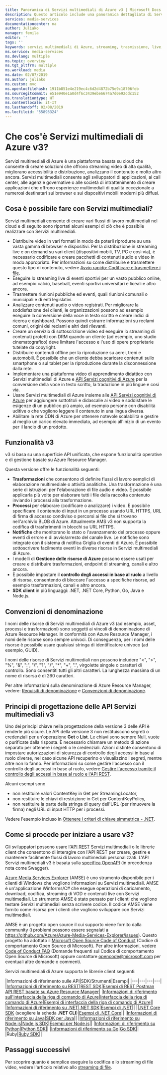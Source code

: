 ```yaml
---
title: Panoramica di Servizi multimediali di Azure v3 | Microsoft Docs
description: Questo articolo include una panoramica dettagliata di Servizi multimediali e include collegamenti ad articoli che contengono informazioni più dettagliate.
services: media-services
documentationcenter: na
author: Juliako
manager: femila
editor: ''
tags: ''
keywords: servizi multimediali di Azure, streaming, trasmissione, live, offline
ms.service: media-services
ms.devlang: multiple
ms.topic: overview
ms.tgt_pltfrm: multiple
ms.workload: media
ms.date: 02/07/2019
ms.author: juliako
ms.custom: mvc
ms.openlocfilehash: 1911b851e4e219ec4c6d2d4872b75e9c18706feb
ms.sourcegitcommit: e51e940e1a0d4f6c3439ebe6674a7d0e92cdc152
ms.translationtype: HT
ms.contentlocale: it-IT
ms.lasthandoff: 02/08/2019
ms.locfileid: "55893324"
---
```

# <a name="what-is-azure-media-services-v3"></a>Che cos'è Servizi multimediali di Azure v3?

Servizi multimediali di Azure è una piattaforma basata su cloud che consente di creare soluzioni che offrono streaming video di alta qualità, migliorano accessibilità e distribuzione, analizzano il contenuto e molto altro ancora. Servizi multimediali consente agli sviluppatori di applicazioni, ai call center, alle agenzie governative o alle società di intrattenimento di creare applicazioni che offrono esperienze multimediali di qualità eccezionale a numerosi destinatari sui browser e sui dispositivi mobili moderni più diffusi. 

## <a name="what-can-i-do-with-media-services"></a>Cosa è possibile fare con Servizi multimediali?

Servizi multimediali consente di creare vari flussi di lavoro multimediali nel cloud e di seguito sono riportati alcuni esempi di ciò che è possibile realizzare con Servizi multimediali.  

* Distribuire video in vari formati in modo da poterli riprodurre su una vasta gamma di browser e dispositivi. Per la distribuzione in streaming live e on demand su vari client (dispositivi mobili, TV, PC e così via), è necessario codificare e creare pacchetti di contenuti audio e video in modo appropriato. Per informazioni su come distribuire e trasmettere questo tipo di contenuto, vedere [Avvio rapido: Codificare e trasmettere i file](stream-files-dotnet-quickstart.md).
* Eseguire lo streaming live di eventi sportivi per un vasto pubblico online, ad esempio calcio, baseball, eventi sportivi universitari e liceali e altro ancora. 
* Trasmettere riunioni pubbliche ed eventi, quali riunioni comunali o municipali e di enti legislativi.
* Analizzare contenuti audio o video registrati. Per migliorare la soddisfazione dei clienti, le organizzazioni possono ad esempio eseguire la conversione della voce in testo scritto e creare indici di ricerca e dashboard. Possono quindi estrarre informazioni su reclami comuni, origini dei reclami e altri dati rilevanti.
* Creare un servizio di sottoscrizione video ed eseguire lo streaming di contenuti protetti con DRM quando un cliente (ad esempio, uno studio cinematografico) deve limitare l'accesso e l'uso di opere proprietarie tutelate da copyright.
* Distribuire contenuti offline per la riproduzione su aerei, treni e automobili. È possibile che un cliente debba scaricare contenuti sullo smartphone o sul tablet per la riproduzione durante la disconnessione dalla rete.
* Implementare una piattaforma video di apprendimento didattico con Servizi multimediali di Azure e [API Servizi cognitivi di Azure](https://docs.microsoft.com/azure/#pivot=products&panel=ai) per la conversione della voce in testo scritto, la traduzione in più lingue e così via. 
* Usare Servizi multimediali di Azure insieme alle [API Servizi cognitivi di Azure](https://docs.microsoft.com/azure/#pivot=products&panel=ai) per aggiungere sottotitoli e didascalie ai video e soddisfare le esigenze di un pubblico più ampio, ad esempio persone con disabilità uditive o che vogliono leggere il contenuto in una lingua diversa.
* Abilitare la rete CDN di Azure per ottenere notevole scalabilità e gestire al meglio un carico elevato immediato, ad esempio all'inizio di un evento per il lancio di un prodotto. 

## <a name="v3-capabilities"></a>Funzionalità v3

v3 si basa su una superficie API unificata, che espone funzionalità operative e di gestione basate su Azure Resource Manager. 

Questa versione offre le funzionalità seguenti:  

* **Trasformazioni** che consentono di definire flussi di lavoro semplici di elaborazione multimediale o attività analitiche. Una trasformazione è una serie di istruzioni per l'elaborazione di file audio e video. È possibile applicarla più volte per elaborare tutti i file della raccolta contenuto inviando i processi alla trasformazione.
* **Processi** per elaborare (codificare o analizzare) i video. È possibile specificare il contenuto di input in un processo usando URL HTTPS, URL di firma di accesso condiviso o percorsi ai file che si trovano nell'archivio BLOB di Azure. Attualmente AMS v3 non supporta la codifica di trasferimenti in blocchi su URL HTTPS.
* **Notifiche** che monitorano lo stato o l'avanzamento del processo oppure eventi di errore e di avvio/arresto del canale live. Le notifiche sono integrate con il sistema di notifica Griglia di eventi di Azure. È possibile sottoscrivere facilmente eventi in diverse risorse in Servizi multimediali di Azure. 
* I modelli di **Gestione delle risorse di Azure** possono essere usati per creare e distribuire trasformazioni, endpoint di streaming, canali e altro ancora.
* È possibile impostare il **controllo degli accessi in base al ruolo** a livello di risorsa, consentendo di bloccare l'accesso a specifiche risorse, ad esempio trasformazioni, canali e altro ancora.
* **SDK client** in più linguaggi: .NET, .NET Core, Python, Go, Java e Node.js.

## <a name="naming-conventions"></a>Convenzioni di denominazione

I nomi delle risorse di Servizi multimediali di Azure v3 (ad esempio, asset, processi e trasformazioni) sono soggetti ai vincoli di denominazione di Azure Resource Manager. In conformità con Azure Resource Manager, i nomi delle risorse sono sempre univoci. Di conseguenza, per i nomi delle risorse è possibile usare qualsiasi stringa di identificatore univoco (ad esempio, GUID). 

I nomi delle risorse di Servizi multimediali non possono includere "<", ">", "%", "&", ":", "&#92;", "?", "/", "*", "+", ".", virgolette singole o caratteri di controllo. Sono consentiti tutti gli altri caratteri. La lunghezza massima di un nome di risorsa è di 260 caratteri. 

Per altre informazioni sulla denominazione di Azure Resource Manager, vedere: [Requisiti di denominazione](https://github.com/Azure/azure-resource-manager-rpc/blob/master/v1.0/resource-api-reference.md#arguments-for-crud-on-resource) e [Convenzioni di denominazione](https://docs.microsoft.com/azure/architecture/best-practices/naming-conventions).

## <a name="media-services-v3-api-design-principles"></a>Principi di progettazione delle API Servizi multimediali v3

Uno dei principi chiave nella progettazione della versione 3 delle API è renderle più sicure. Le API della versione 3 non restituiscono segreti o credenziali per un'operazione **Get** o **List**. Le chiavi sono sempre Null, vuote o purificate dalla risposta. È necessario chiamare un metodo di azione separato per ottenere i segreti o le credenziali. Azioni distinte consentono di impostare autorizzazioni di sicurezza di controllo degli accessi in base al ruolo diverse, nel caso alcune API recuperino o visualizzino i segreti, mentre altre non lo fanno. Per informazioni su come gestire l'accesso con il controllo degli accessi in base al ruolo, vedere [Gestire l'accesso tramite il controllo degli accessi in base al ruolo e l'API REST](https://docs.microsoft.com/azure/role-based-access-control/role-assignments-rest).

Alcuni esempi sono 

* non restituire valori ContentKey in Get per StreamingLocator, 
* non restituire le chiavi di restrizione in Get per ContentKeyPolicy, 
* non restituire la parte della stringa di query dell'URL (per rimuovere la firma) negli URL di input HTTP per i processi.

Vedere l'esempio incluso in [Ottenere i criteri di chiave simmetrica - .NET](get-content-key-policy-dotnet-howto.md).

## <a name="how-can-i-get-started-with-v3"></a>Come si procede per iniziare a usare v3?

Gli sviluppatori possono usare l'[API REST](https://go.microsoft.com/fwlink/p/?linkid=873030) Servizi multimediali o le librerie client che consentono di interagire con l'API REST per creare, gestire e mantenere facilmente flussi di lavoro multimediali personalizzati. L'API Servizi multimediali v3 è basata sulla [specifica OpenAPI](https://github.com/Azure/azure-rest-api-specs/tree/master/specification/mediaservices/resource-manager/Microsoft.Media) (in precedenza nota come Swagger).

[Azure Media Services Explorer](https://github.com/Azure/Azure-Media-Services-Explorer) (AMSE) è uno strumento disponibile per i clienti di Windows che vogliono informazioni su Servizi multimediali. AMSE è un'applicazione Winforms/C# che esegue operazioni di caricamento, download, codifica, streaming di VOD e contenuti live con Servizi multimediali. Lo strumento AMSE è stato pensato per i clienti che vogliono testare Servizi multimediali senza scrivere codice. Il codice AMSE viene fornito come risorsa per i clienti che vogliono sviluppare con Servizi multimediali.

AMSE è un progetto open source il cui supporto viene fornito dalla community (i problemi possono essere segnalati a https://github.com/Azure/Azure-Media-Services-Explorer/issues). Questo progetto ha adottato il [Microsoft Open Source Code of Conduct](https://opensource.microsoft.com/codeofconduct/) (Codice di comportamento Open Source di Microsoft). Per altre informazioni, vedere [Code of Conduct FAQ](https://opensource.microsoft.com/codeofconduct/faq/) (Domande frequenti sul Codice di comportamento Open Source di Microsoft) oppure contattare opencode@microsoft.com per eventuali altre domande o commenti.
 
Servizi multimediali di Azure supporta le librerie client seguenti: 

|Informazioni di riferimento sulle API|SDK/Strumenti|Esempi|
|---|---|---|---|
|[Informazioni di riferimento su REST](https://aka.ms/ams-v3-rest-ref)|[REST SDK](https://aka.ms/ams-v3-rest-sdk)|[Esempi di REST Postman](https://github.com/Azure-Samples/media-services-v3-rest-postman)<br/>[API REST basate su Azure Resource Manager](https://github.com/Azure-Samples/media-services-v3-arm-templates)|
|[Informazioni di riferimento sull'interfaccia della riga di comando di Azure](https://aka.ms/ams-v3-cli-ref)|[Interfaccia della riga di comando di Azure](https://aka.ms/ams-v3-cli)|[Esempi di interfaccia della riga di comando di Azure](https://github.com/Azure/azure-docs-cli-python-samples/tree/master/media-services)||
|[Informazioni di riferimento su .NET](https://aka.ms/ams-v3-dotnet-ref)|[.NET SDK](https://aka.ms/ams-v3-dotnet-sdk)|[Esempi di .NET](https://github.com/Azure-Samples/media-services-v3-dotnet-tutorials)||
||[.NET Core SDK](https://aka.ms/ams-v3-dotnet-sdk) (scegliere la scheda **.NET CLI**)|[Esempi di .NET Core](https://github.com/Azure-Samples/media-services-v3-dotnet-core-tutorials)||
|[Informazioni di riferimento su Java](https://aka.ms/ams-v3-java-ref)|[SDK per Java](https://aka.ms/ams-v3-java-sdk)||
|[Informazioni di riferimento su Node.js](https://aka.ms/ams-v3-nodejs-ref)|[Node.js SDK](https://aka.ms/ams-v3-nodejs-sdk)|[Esempi per Node.js](https://github.com/Azure-Samples/media-services-v3-node-tutorials)||
|[Informazioni di riferimento su Python](https://aka.ms/ams-v3-python-ref)|[Python SDK](https://aka.ms/ams-v3-python-sdk)||
|[Informazioni di riferimento su Go](https://aka.ms/ams-v3-go-ref)|[Go SDK](https://aka.ms/ams-v3-go-sdk)||
|Ruby|[Ruby SDK](https://aka.ms/ams-v3-ruby-sdk)||

## <a name="next-steps"></a>Passaggi successivi

Per scoprire quanto è semplice eseguire la codifica e lo streaming di file video, vedere l'articolo relativo allo [streaming di file](stream-files-dotnet-quickstart.md). 

